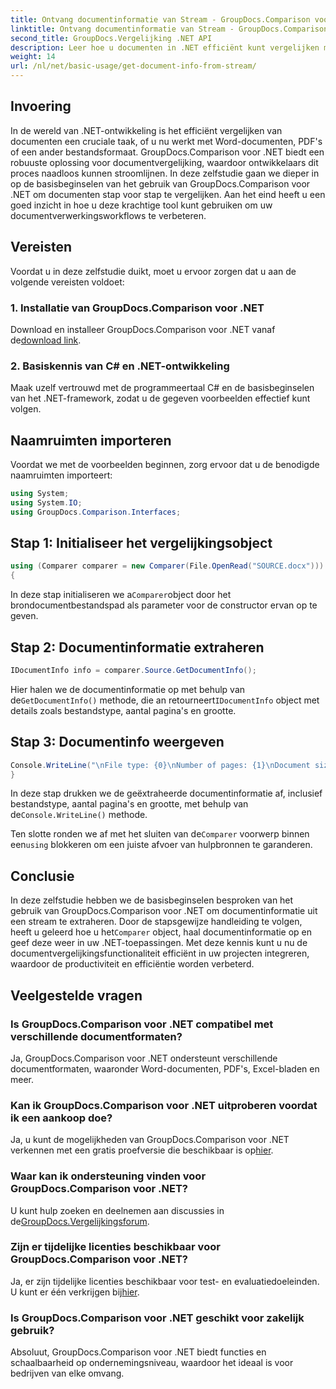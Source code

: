 ```yaml
---
title: Ontvang documentinformatie van Stream - GroupDocs.Comparison voor .NET
linktitle: Ontvang documentinformatie van Stream - GroupDocs.Comparison voor .NET
second_title: GroupDocs.Vergelijking .NET API
description: Leer hoe u documenten in .NET efficiënt kunt vergelijken met GroupDocs.Comparison, waardoor uw documentverwerkingsworkflows naadloos worden verbeterd.
weight: 14
url: /nl/net/basic-usage/get-document-info-from-stream/
---
```

## Invoering
In de wereld van .NET-ontwikkeling is het efficiënt vergelijken van documenten een cruciale taak, of u nu werkt met Word-documenten, PDF's of een ander bestandsformaat. GroupDocs.Comparison voor .NET biedt een robuuste oplossing voor documentvergelijking, waardoor ontwikkelaars dit proces naadloos kunnen stroomlijnen. In deze zelfstudie gaan we dieper in op de basisbeginselen van het gebruik van GroupDocs.Comparison voor .NET om documenten stap voor stap te vergelijken. Aan het eind heeft u een goed inzicht in hoe u deze krachtige tool kunt gebruiken om uw documentverwerkingsworkflows te verbeteren.
## Vereisten
Voordat u in deze zelfstudie duikt, moet u ervoor zorgen dat u aan de volgende vereisten voldoet:
### 1. Installatie van GroupDocs.Comparison voor .NET
 Download en installeer GroupDocs.Comparison voor .NET vanaf de[download link](https://releases.groupdocs.com/comparison/net/).
### 2. Basiskennis van C# en .NET-ontwikkeling
Maak uzelf vertrouwd met de programmeertaal C# en de basisbeginselen van het .NET-framework, zodat u de gegeven voorbeelden effectief kunt volgen.

## Naamruimten importeren
Voordat we met de voorbeelden beginnen, zorg ervoor dat u de benodigde naamruimten importeert:
```csharp
using System;
using System.IO;
using GroupDocs.Comparison.Interfaces;
```

## Stap 1: Initialiseer het vergelijkingsobject
```csharp
using (Comparer comparer = new Comparer(File.OpenRead("SOURCE.docx")))
{
```
 In deze stap initialiseren we a`Comparer`object door het brondocumentbestandspad als parameter voor de constructor ervan op te geven.
## Stap 2: Documentinformatie extraheren
```csharp
IDocumentInfo info = comparer.Source.GetDocumentInfo();
```
 Hier halen we de documentinformatie op met behulp van de`GetDocumentInfo()` methode, die an retourneert`IDocumentInfo` object met details zoals bestandstype, aantal pagina's en grootte.
## Stap 3: Documentinfo weergeven
```csharp
Console.WriteLine("\nFile type: {0}\nNumber of pages: {1}\nDocument size: {2} bytes", info.FileType, info.PageCount, info.Size);
}
```
 In deze stap drukken we de geëxtraheerde documentinformatie af, inclusief bestandstype, aantal pagina's en grootte, met behulp van de`Console.WriteLine()` methode.

 Ten slotte ronden we af met het sluiten van de`Comparer` voorwerp binnen een`using` blokkeren om een juiste afvoer van hulpbronnen te garanderen.

## Conclusie
 In deze zelfstudie hebben we de basisbeginselen besproken van het gebruik van GroupDocs.Comparison voor .NET om documentinformatie uit een stream te extraheren. Door de stapsgewijze handleiding te volgen, heeft u geleerd hoe u het`Comparer` object, haal documentinformatie op en geef deze weer in uw .NET-toepassingen. Met deze kennis kunt u nu de documentvergelijkingsfunctionaliteit efficiënt in uw projecten integreren, waardoor de productiviteit en efficiëntie worden verbeterd.
## Veelgestelde vragen
### Is GroupDocs.Comparison voor .NET compatibel met verschillende documentformaten?
Ja, GroupDocs.Comparison voor .NET ondersteunt verschillende documentformaten, waaronder Word-documenten, PDF's, Excel-bladen en meer.
### Kan ik GroupDocs.Comparison voor .NET uitproberen voordat ik een aankoop doe?
 Ja, u kunt de mogelijkheden van GroupDocs.Comparison voor .NET verkennen met een gratis proefversie die beschikbaar is op[hier](https://releases.groupdocs.com/).
### Waar kan ik ondersteuning vinden voor GroupDocs.Comparison voor .NET?
 U kunt hulp zoeken en deelnemen aan discussies in de[GroupDocs.Vergelijkingsforum](https://forum.groupdocs.com/c/comparison/12).
### Zijn er tijdelijke licenties beschikbaar voor GroupDocs.Comparison voor .NET?
 Ja, er zijn tijdelijke licenties beschikbaar voor test- en evaluatiedoeleinden. U kunt er één verkrijgen bij[hier](https://purchase.groupdocs.com/temporary-license/).
### Is GroupDocs.Comparison voor .NET geschikt voor zakelijk gebruik?
Absoluut, GroupDocs.Comparison voor .NET biedt functies en schaalbaarheid op ondernemingsniveau, waardoor het ideaal is voor bedrijven van elke omvang.